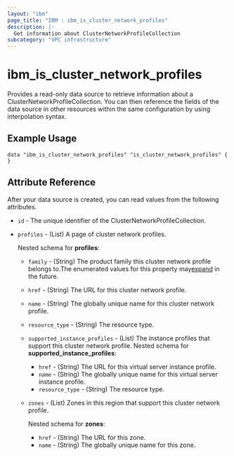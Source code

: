 ```yaml
---
layout: "ibm"
page_title: "IBM : ibm_is_cluster_network_profiles"
description: |-
  Get information about ClusterNetworkProfileCollection
subcategory: "VPC infrastructure"
---
```


# ibm_is_cluster_network_profiles

Provides a read-only data source to retrieve information about a ClusterNetworkProfileCollection. You can then reference the fields of the data source in other resources within the same configuration by using interpolation syntax.

## Example Usage

```hcl
data "ibm_is_cluster_network_profiles" "is_cluster_network_profiles" {
}
```


## Attribute Reference

After your data source is created, you can read values from the following attributes.

- `id` - The unique identifier of the ClusterNetworkProfileCollection.
- `profiles` - (List) A page of cluster network profiles.
	
	Nested schema for **profiles**:
	- `family` - (String) The product family this cluster network profile belongs to.The enumerated values for this property may[expand](https://cloud.ibm.com/apidocs/vpc#property-value-expansion) in the future.
	- `href` - (String) The URL for this cluster network profile.
	- `name` - (String) The globally unique name for this cluster network profile.
	- `resource_type` - (String) The resource type.
	- `supported_instance_profiles` - (List) The instance profiles that support this cluster network profile.
	Nested schema for **supported_instance_profiles**:
		- `href` - (String) The URL for this virtual server instance profile.
		- `name` - (String) The globally unique name for this virtual server instance profile.
		- `resource_type` - (String) The resource type.
	- `zones` - (List) Zones in this region that support this cluster network profile.
		
		Nested schema for **zones**:
		- `href` - (String) The URL for this zone.
		- `name` - (String) The globally unique name for this zone.

